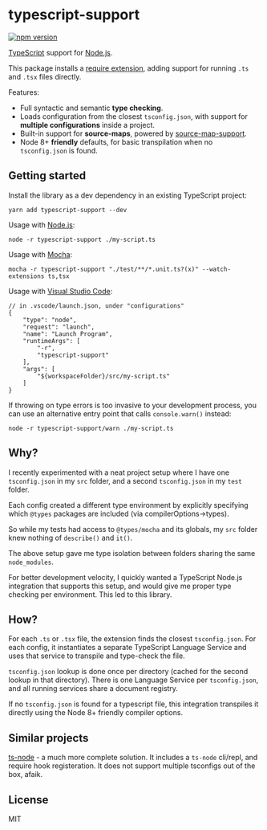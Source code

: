 # typescript-support
[![npm version](https://badge.fury.io/js/typescript-support.svg)](https://www.npmjs.com/package/typescript-support)

[TypeScript](https://www.typescriptlang.org/) support for [Node.js](https://nodejs.org/en/).

This package installs a [require extension](https://nodejs.org/dist/latest-v8.x/docs/api/modules.html#modules_require_extensions), adding support for running `.ts` and `.tsx` files directly.

Features:
- Full syntactic and semantic **type checking**.
- Loads configuration from the closest `tsconfig.json`, with support for **multiple configurations** inside a project.
- Built-in support for **source-maps**, powered by [source-map-support](https://github.com/evanw/node-source-map-support).
- Node 8+ **friendly** defaults, for basic transpilation when no `tsconfig.json` is found.

## Getting started

Install the library as a dev dependency in an existing TypeScript project:
```
yarn add typescript-support --dev
```

Usage with [Node.js](https://nodejs.org/en/):
```
node -r typescript-support ./my-script.ts
```

Usage with [Mocha](https://github.com/mochajs/mocha):
```
mocha -r typescript-support "./test/**/*.unit.ts?(x)" --watch-extensions ts,tsx
```

Usage with [Visual Studio Code](https://github.com/Microsoft/vscode):
```jsonc
// in .vscode/launch.json, under "configurations"
{
    "type": "node",
    "request": "launch",
    "name": "Launch Program",
    "runtimeArgs": [
        "-r",
        "typescript-support"
    ],
    "args": [
        "${workspaceFolder}/src/my-script.ts"
    ]
}
```

If throwing on type errors is too invasive to your development process,
you can use an alternative entry point that calls `console.warn()` instead:
```
node -r typescript-support/warn ./my-script.ts
```

## Why?

I recently experimented with a neat project setup where I have one
`tsconfig.json` in my `src` folder, and a second `tsconfig.json`
in my `test` folder.

Each config created a different type environment by explicitly
specifying which `@types` packages are included (via compilerOptions->types).

So while my tests had access to `@types/mocha` and its globals, my
`src` folder knew nothing of `describe()` and `it()`.

The above setup gave me type isolation between folders sharing
the same `node_modules`.

For better development velocity, I quickly wanted a TypeScript Node.js
integration that supports this setup, and would give me proper
type checking per environment. This led to this library.

## How?

For each `.ts` or `.tsx` file, the extension finds the closest `tsconfig.json`.
For each config, it instantiates a separate TypeScript Language Service and
uses that service to transpile and type-check the file.

`tsconfig.json` lookup is done once per directory (cached for the second
lookup in that directory). There is one Language Service per `tsconfig.json`,
and all running services share a document registry.

If no `tsconfig.json` is found for a typescript file,
this integration transpiles it directly using the Node 8+ friendly compiler options.

## Similar projects

[ts-node](https://github.com/TypeStrong/ts-node) - a much more complete solution. It includes a `ts-node` cli/repl, and require hook registeration. It does not support multiple tsconfigs out of the box, afaik. 

## License

MIT
